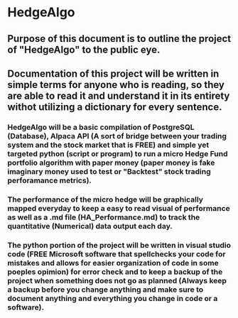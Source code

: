 # HedgeAlgo

## Purpose of this document is to outline the project of "HedgeAlgo" to the public eye. 

## Documentation of this project will be written in simple terms for anyone who is reading, so they are able to read it and understand it in its entirety withot utilizing a dictionary for every sentence.

### HedgeAlgo will be a basic compilation of PostgreSQL (Database), Alpaca API (A sort of bridge between your trading system and the stock market that is FREE) and simple yet targeted python (script or program) to run a micro Hedge Fund portfolio algorithm with paper money (paper money is fake imaginary money used to test or "Backtest" stock trading perforamance metrics).
### The performance of the micro hedge will be graphically mapped everyday to keep a easy to read visual of performance as well as a .md file (HA_Performance.md) to track the quantitative (Numerical) data output each day. 
### The python portion of the project will be written in visual studio code (FREE Microsoft software that spellchecks your code for mistakes and allows for easier organization of code in some poeples opimion) for error check and to keep a backup of the project when something does not go as planned (Always keep a backup before you change anything and make sure to document anything and everything you change in code or a software).
 
